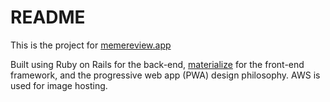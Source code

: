 # README

This is the project for [memereview.app](memereview.app)

Built using Ruby on Rails for the back-end, [materialize](https://materializecss.com) for the front-end framework, and 
the progressive web app (PWA)            design philosophy. AWS is used for image hosting.